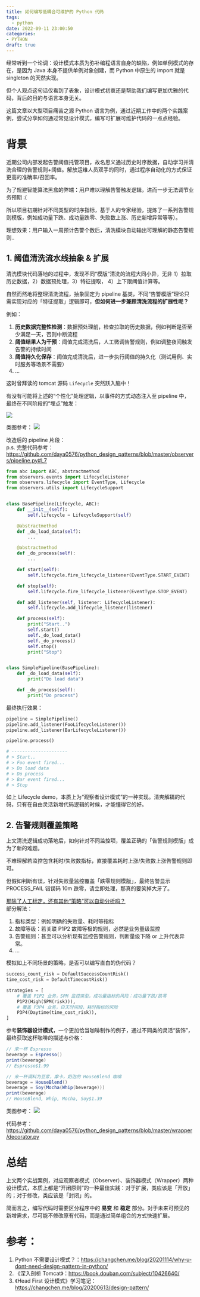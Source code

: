```yaml
---
title: 如何编写低耦合可维护的 Python 代码
tags:
  - python
date: 2022-09-11 23:00:50
categories:
- PYTHON
draft: true
---
```



经常听到一个论调：设计模式本质为弥补编程语言自身的缺陷，例如单例模式的存在，是因为 Java 本身不提供单例对象创建，而 Python 中原生的 import 就是 singleton 的天然实现。

但个人观点这句话仅看到了表象，设计模式初衷还是帮助我们编写更加优雅的代码，背后的目的与语言本身无关。

这篇文章以大型项目痛苦之源 Python 语言为例，通过近期工作中的两个实践案例，尝试分享如何通过常见设计模式，编写可扩展可维护代码的一点点经验。

<!--more-->

# 背景
近期公司内部发起告警阈值托管项目，故名思义通过历史时序数据，自动学习并清洗合理的告警规则+阈值。解放运维人员双手的同时，通过程序自动化的方式保证更高的准确率/召回率。

为了规避智能算法黑盒的弊端：用户难以理解告警触发逻辑，进而一步无法调节业务预期 :(

所以项目初期针对不同类型的时序指标，基于人的专家经验，提炼了一系列告警规则模版，例如成功量下跌、成功量跌零、失败数上涨、历史新增异常等等）。

理想效果：用户输入一周预计告警个数后，清洗模块自动输出可理解的静态告警规则.. 

## 1. 阈值清洗流水线抽象 & 扩展
清洗模块代码落地的过程中，发现不同“模版”清洗的流程大同小异，无非 1）拉取历史数据，2）数据预处理，3）特征提取， 4）上下限阈值计算等。

自然而然地将整理清洗流程，抽象固定为 pipeline 基类，不同“告警模版”理论只需实现对应的「特征提取」逻辑即可，**但如何进一步兼顾清洗流程的扩展性呢？**

例如：
1. **历史数据完整性检测**：数据预处理前，检查拉取的历史数据，例如判断是否至少满足一天，否则中断流程
2. **阈值结果人为干预**：阈值完成清洗后，人工微调告警规则，例如调整夜间触发告警的持续时间
4. **阈值持久化保存**：阈值完成清洗后，进一步执行阈值的持久化（测试用例、实时服务等场景不需要）
5. ...

这时曾拜读的 tomcat 源码 `Lifecycle` 突然跃入脑中！

有没有可能将上述的“个性化”处理逻辑，以事件的方式动态注入至 pipeline 中，最终在不同阶段的“埋点”触发：

![](/images/blog/2021-09-04-jvm-note/16628836309525.jpg)

类图参考：
![](/images/blog/2021-09-04-jvm-note/16628856341583.jpg)



改造后的 pipeline 片段：   
p.s. 完整代码参考：https://github.com/daya0576/python_design_patterns/blob/master/observers/pipeline.py#L7
```python
from abc import ABC, abstractmethod
from observers.events import LifecycleListener
from observers.lifecycle import EventType, Lifecycle
from observers.utils import LifecycleSupport


class BasePipeline(Lifecycle, ABC):
    def __init__(self):
        self.lifecycle = LifecycleSupport(self)

    @abstractmethod
    def _do_load_data(self):
        ...

    @abstractmethod
    def _do_process(self):
        ...

    def start(self):
        self.lifecycle.fire_lifecycle_listener(EventType.START_EVENT)

    def stop(self):
        self.lifecycle.fire_lifecycle_listener(EventType.STOP_EVENT)

    def add_listener(self, listener: LifecycleListener):
        self.lifecycle.add_lifecycle_listener(listener)

    def process(self):
        print("Start..")
        self.start()
        self._do_load_data()
        self._do_process()
        self.stop()
        print("Stop")


class SimplePipeline(BasePipeline):
    def _do_load_data(self):
        print("Do load data")

    def _do_process(self):
        print("Do process")
```

最终执行效果：
```python
pipeline = SimplePipeline()
pipeline.add_listener(FooLifecycleListener())
pipeline.add_listener(BarLifecycleListener())

pipeline.process()

# ---------------------
# > Start..
# > Foo event fired...
# > Do load data
# > Do process
# > Bar event fired...
# > Stop
```

如上 Lifecycle demo，本质上为“观察者设计模式”的一种实现。清爽解耦的代码，只有在自由灵活新增代码逻辑的时候，才能懂得它的好。

## 2. 告警规则覆盖策略

上文清洗逻辑成功落地后，如何针对不同监控项，覆盖正确的「告警规则模版」成为了新的难题。

不难理解若监控包含耗时/失败数指标，直接覆盖耗时上涨/失败数上涨告警规则即可。

但假如判断有误，针对失败量监控覆盖「跌零规则模版」，最终告警显示 PROCESS_FAIL 错误码 10m 跌零，请立即处理，那真的要笑掉大牙了。   

<u>那除了人工标定，还有其他“策略”可以自动分析吗？</u>   
部分解法：
1. 指标类型：例如明确的失败量、耗时等指标
2. 故障等级：若关联 P1P2 故障等极的规则，必然是业务量级监控
3. 告警规则：甚至可以分析现有监控告警规则，判断量级下降 or 上升代表异常。
4. ... 

模拟如上不同场景的策略，是否可以编写直白的伪代码？
```python
success_count_risk = DefaultSuccessCountRisk()
time_cost_risk = DefaultTimecostRisk()

strategies = [
    # 覆盖 P1P2 业务，SPM 监控类型，成功量指标的风险：成功量下跌/跌零
    P1P2(High(SPM(risk))),
    # 覆盖 P3P4 业务，白天时间段，耗时指标的风险
    P3P4(Daytime(time_cost_risk)),
]
```

参考**装饰器设计模式**，一个更加恰当咖啡制作的例子，通过不同类的灵活“装饰”，最终获取这杯咖啡的描述与价格：
```java
// 来一杯 Espresso
beverage = Espresso()
print(beverage)
// Espresso$1.99

// 来一杯调料为豆浆，摩卡，奶泡的 HouseBlend 咖啡
beverage = HouseBlend()
beverage = Soy(Mocha(Whip(beverage)))
print(beverage)
// HouseBlend, Whip, Mocha, Soy$1.39
```

类图参考：
![](/images/blog/2021-09-04-jvm-note/16629030758513.jpg)

代码参考：https://github.com/daya0576/python_design_patterns/blob/master/wrapper/decorator.py


# 总结

上文两个实战案例，对应观察者模式（Observer）、装饰器模式（Wrapper）两种设计模式，本质上都是“开闭原则”的一种最佳实践：对于扩展，类应该是「开放」的；对于修改，类应该是「封闭」的。

简而言之，编写代码时需要区分程序中的 **易变** 和 **稳定** 部分。对于未来可预见的新增需求，尽可能不修改原有代码，而是通过简单组合的方式快速扩展。


# 参考：
1. Python 不需要设计模式？：https://changchen.me/blog/20201114/why-u-dont-need-design-pattern-in-python/
2. 《深入剖析 Tomcat》：https://book.douban.com/subject/10426640/
3. 《Head First 设计模式》学习笔记：https://changchen.me/blog/20200613/design-pattern/


